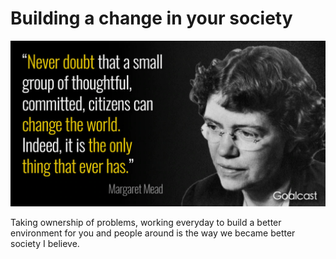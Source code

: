 # Building a change in your society

![](../.gitbook/assets/image.png)

Taking ownership of problems, working everyday to build a better environment for you and people around is the way we became better society I believe.

